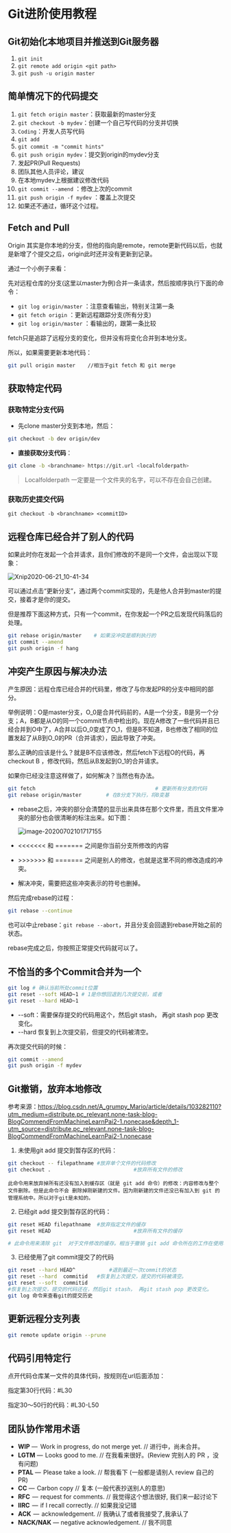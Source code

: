 # Git进阶使用教程

## Git初始化本地项目并推送到Git服务器

1. `git init`
2. `git remote add origin <git path>`
3. `git push -u origin master`

## 简单情况下的代码提交

1. `git fetch origin master`：获取最新的master分支
2. `git checkout -b mydev`：创建一个自己写代码的分支并切换
3. `Coding`：开发人员写代码
4. `git add`
5. `git commit -m "commit hints"`
6. `git push origin mydev`：提交到origin的mydev分支
7. 发起PR(Pull Requests)
8. 团队其他人员评论，建议
9. 在本地mydev上根据建议修改代码
10. `git commit --amend` ：修改上次的commit
11. `git push origin -f mydev` ：覆盖上次提交
12. 如果还不通过，循环这个过程。

## Fetch and Pull

Origin 其实是你本地的分支，但他的指向是remote，remote更新代码以后，也就是新增了个提交之后，origin此时还并没有更新到记录。

通过一个小例子来看：

先对远程仓库的分支(这里以master为例)合并一条请求，然后按顺序执行下面的命令：

- `git log origin/master` ：注意查看输出，特别关注第一条
- `git fetch origin` ：更新远程跟踪分支(所有分支)
- `git log origin/master` ：看输出的，跟第一条比较

fetch只是追踪了远程分支的变化，但并没有将变化合并到本地分支。

所以，如果需要更新本地代码：

```bash
git pull origin master    //相当于git fetch 和 git merge
```

## 获取特定代码

### 获取特定分支代码

- 先clone master分支到本地，然后：

```bash
git checkout -b dev origin/dev
```

- **直接获取分支代码**：

```bash
git clone -b <branchname> https://git.url <localfolderpath>
```

> Localfolderpath 一定要是一个文件夹的名字，可以不存在会自己创建。

### 获取历史提交代码

`git checkout -b <branchname> <commitID>`

## 远程仓库已经合并了别人的代码

如果此时你在发起一个合并请求，且你们修改的不是同一个文件，会出现以下现象：

![Xnip2020-06-21_10-41-34](https://tva1.sinaimg.cn/large/007S8ZIlly1gg97jabev1j31ca0d6taa.jpg)

可以通过点击“更新分支”，通过两个commit实现的，先是他人合并到master的提交，接着才是你的提交。

但是推荐下面这种方式，只有一个commit，在你发起一个PR之后发现代码落后的处理。

```bash
git rebase origin/master 	# 如果没冲突是顺利执行的
git commit --amend
git push origin -f hang
```

## 冲突产生原因与解决办法

产生原因：远程仓库已经合并的代码里，修改了与你发起PR的分支中相同的部分。

举例说明：O是master分支，O_0是合并代码前的，A是一个分支，B是另一个分支；A，B都是从O的同一个commit节点中检出的。现在A修改了一些代码并且已经合并到O中了，A合并以后O_0变成了O_1，但是B不知道，B也修改了相同的位置发起了从B到O_0的PR（合并请求），因此导致了冲突。

那么正确的应该是什么？就是B不应该修改，然后fetch下远程O的代码，再checkout B ，修改代码，然后从B发起到O_1的合并请求。

如果你已经没注意这样做了，如何解决？当然也有办法。

```bash
git fetch										# 更新所有分支的代码
git rebase origin/master		# 在B分支下执行，将B变基
```

- rebase之后，冲突的部分会清楚的显示出来具体在那个文件里，而且文件里冲突的部分也会很清晰的标注出来。如下图：

  ![image-20200702101717155](https://tva1.sinaimg.cn/large/007S8ZIlly1ggcg6tcknhj307d041wef.jpg)

- <<<<<<< 和 ======= 之间是你当前分支所修改的内容
- \>>>>>>> 和 ======= 之间是别人的修改，也就是这里不同的修改造成的冲突。
- 解决冲突，需要把这些冲突表示的符号也删掉。

然后完成rebase的过程：

```bash
git rebase --continue
```

也可以中止rebase：`git rebase --abort`，并且分支会回退到rebase开始之前的状态。

rebase完成之后，你按照正常提交代码就可以了。

## 不恰当的多个Commit合并为一个

```bash
git log	# 确认当前所处commit位置
git reset --soft HEAD~1 # 1是你想回退到几次提交前，或者
git reset --hard HEAD~1
```

- --soft：需要保存提交的代码用这个，然后git stash， 再git stash pop 更改变化。
- --hard  恢复到上次提交前，但提交的代码被清空。

再次提交代码的时候：

```bash
git commit --amend
git push origin -f mydev
```

## Git撤销，放弃本地修改

参考来源：https://blog.csdn.net/A_grumpy_Mario/article/details/103282110?utm_medium=distribute.pc_relevant.none-task-blog-BlogCommendFromMachineLearnPai2-1.nonecase&depth_1-utm_source=distribute.pc_relevant.none-task-blog-BlogCommendFromMachineLearnPai2-1.nonecase

1. 未使用git add 提交到暂存区的代码：

```bash
git checkout -- filepathname #放弃单个文件的代码修改
git checkout .							 #放弃所有文件的修改
```

	此命令用来放弃掉所有还没有加入到缓存区（就是 git add 命令）的修改：内容修改与整个文件删除。但是此命令不会 删除掉刚新建的文件。因为刚新建的文件还没已有加入到 git 的管理系统中。所以对于git是未知的。

2. 已经git add 提交到暂存区的代码：

```bash
git reset HEAD filepathname	 #放弃指定文件的缓存
git reset HEAD							 #放弃所有文件的缓存

# 此命令用来清除 git  对于文件修改的缓存。相当于撤销 git add 命令所在的工作在使用本命令后，本地的修改并不会消失，而是回到了如（1）所示的状态。继续用（1）中的操作，就可以放弃本地的修改
```

3. 已经使用了git commit提交了的代码

```bash
git reset --hard HEAD^			 #退到最近一次commit的状态
git reset --hard  commitid	 #恢复到上次提交，提交的代码被清空。
git reset --soft  commitid
#恢复到上次提交，提交的代码还在，然后git stash， 再git stash pop 更改变化。
git log 命令来查看git的提交历史
```

## 更新远程分支列表

```bash
git remote update origin --prune
```

## 代码引用特定行

点开代码仓库某一文件的具体代码，按规则在url后面添加：

指定第30行代码：#L30

指定30～50行的代码：#L30-L50

## 团队协作常用术语

- **WIP** —   Work in progress, do not merge yet. // 进行中，尚未合并。
- **LGTM** —  Looks good to me. // 在我看来很好。(Review 完别人的 PR ，没有问题)
- **PTAL** —  Please take a look. // 帮我看下 (一般都是请别人 review 自己的 PR)
- **CC** —  Carbon copy // 复本 (一般代表抄送别人的意思)
- **RFC**  —  request for comments. // 我觉得这个想法很好, 我们来一起讨论下
- **IIRC**  —  if I recall correctly. // 如果我没记错
- **ACK**  —  acknowledgement. // 我确认了或者我接受了,我承认了
- **NACK/NAK** — negative acknowledgement. // 我不同意
